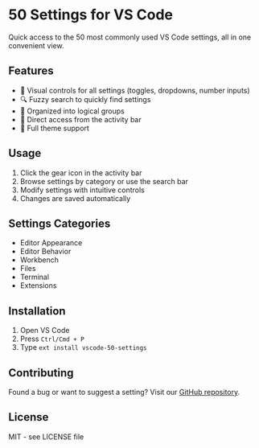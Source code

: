 # 50 Settings for VS Code

Quick access to the 50 most commonly used VS Code settings, all in one convenient view.

## Features

- 🎨 Visual controls for all settings (toggles, dropdowns, number inputs)
- 🔍 Fuzzy search to quickly find settings
- 📑 Organized into logical groups
- 🎯 Direct access from the activity bar
- 🌈 Full theme support

## Usage

1. Click the gear icon in the activity bar
2. Browse settings by category or use the search bar
3. Modify settings with intuitive controls
4. Changes are saved automatically

## Settings Categories

- Editor Appearance
- Editor Behavior
- Workbench
- Files
- Terminal
- Extensions

## Installation

1. Open VS Code
2. Press `Ctrl/Cmd + P`
3. Type `ext install vscode-50-settings`

## Contributing

Found a bug or want to suggest a setting? Visit our [GitHub repository](https://github.com/yourusername/vscode-50-settings).

## License

MIT - see LICENSE file
